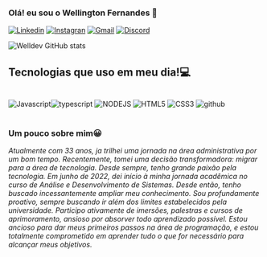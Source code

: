 ### Olá! eu sou o Wellington Fernandes 🙋

[![Linkedin](https://img.shields.io/badge/LinkedIn-0077B5?style=for-the-badge&logo=linkedin&logoColor=white/)](https://www.linkedin.com/in/wellington-da-c-fernandes-111202263/)
[![Instagran](https://img.shields.io/badge/Instagram-E4405F?style=for-the-badge&logo=instagram&logoColor=white)](https://www.instagram.com/wellfernandes.dev/)
[![Gmail](https://img.shields.io/badge/Gmail-D14836?style=for-the-badge&logo=gmail&logoColor=white)](mailto:wellfernandes.dev@gmail.com)
[![Discord](https://img.shields.io/badge/Discord-7289DA?style=for-the-badge&logo=discord&logoColor=white)](https://discord.com/users/491739014974668810)


![Welldev GitHub stats](https://github-readme-stats.vercel.app/api?username=wellfernandesdev&show_icons=true&theme=tokyonight)

## Tecnologias que uso em meu dia!💻
<div style= "display: inline_block"><br>
<img ali="center" alt= "Javascript" src="https://img.shields.io/badge/JavaScript-F7DF1E?style=for-the-badge&logo=javascript&logoColor=black"><img ali="center" alt= "typescript" src="https://img.shields.io/badge/TypeScript-007ACC?style=for-the-badge&logo=typescript&logoColor=white">
<img ali="center" alt= "NODEJS" src="https://img.shields.io/badge/Node.js-43853D?style=for-the-badge&logo=node.js&logoColor=white">
<img ali="center" alt= "HTML5" src="https://img.shields.io/badge/HTML5-E34F26?style=for-the-badge&logo=html5&logoColor=whit">
<img ali="center" alt= "CSS3" src="https://img.shields.io/badge/CSS3-1572B6?style=for-the-badge&logo=css3&logoColor=white">
<img ali="center" alt= "github" src="https://img.shields.io/badge/GitHub-100000?style=for-the-badge&logo=github&logoColor=white">
</div><br>

### Um pouco sobre mim😀

<article style="italic">
<i>Atualmente com 33 anos, ja trilhei uma jornada na área administrativa por um bom tempo. Recentemente, tomei uma decisão transformadora: migrar para a área de tecnologia. Desde sempre, tenho grande paixão pela tecnologia. Em junho de 2022, dei início à minha jornada acadêmica no curso de Análise e Desenvolvimento de Sistemas. Desde então, tenho buscado incessantemente ampliar meu conhecimento. Sou profundamente proativo, sempre buscando ir além dos limites estabelecidos pela universidade. Participo ativamente de imersões, palestras e cursos de aprimoramento, ansioso por absorver todo aprendizado possível. Estou ancioso para dar meus primeiros passos na área de programação, e estou totalmente comprometido em aprender tudo o que for necessário para alcançar meus objetivos.</i>
</article>


